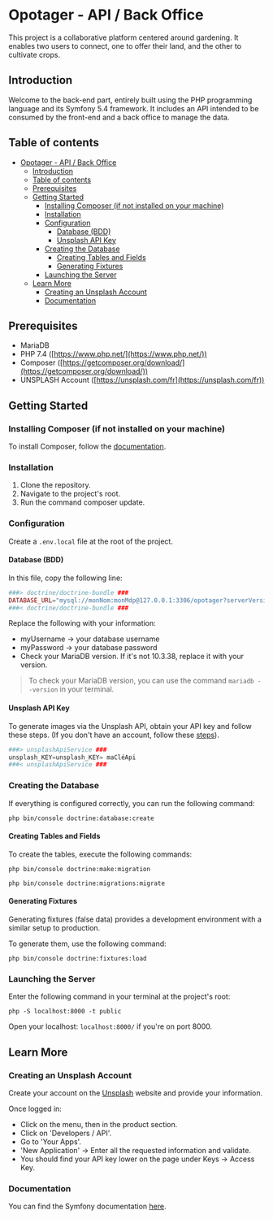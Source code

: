 # Opotager - API / Back Office

This project is a collaborative platform centered around gardening. It enables two users to connect, one to offer their land, and the other to cultivate crops.

## Introduction

Welcome to the back-end part, entirely built using the PHP programming language and its Symfony 5.4 framework. It includes an API intended to be consumed by the front-end and a back office to manage the data.

## Table of contents

- [Opotager - API / Back Office](#opotager---api--back-office)
  - [Introduction](#introduction)
  - [Table of contents](#table-of-contents)
  - [Prerequisites](#prerequisites)
  - [Getting Started](#getting-started)
    - [Installing Composer (if not installed on your machine)](#installing-composer-if-not-installed-on-your-machine)
    - [Installation](#installation)
    - [Configuration](#configuration)
      - [Database (BDD)](#database-bdd)
      - [Unsplash API Key](#unsplash-api-key)
    - [Creating the Database](#creating-the-database)
      - [Creating Tables and Fields](#creating-tables-and-fields)
      - [Generating Fixtures](#generating-fixtures)
    - [Launching the Server](#launching-the-server)
  - [Learn More](#learn-more)
    - [Creating an Unsplash Account](#creating-an-unsplash-account)
    - [Documentation](#documentation)

## Prerequisites

- MariaDB
- PHP 7.4 ([https://www.php.net/](https://www.php.net/))
- Composer ([https://getcomposer.org/download/](https://getcomposer.org/download/))
- UNSPLASH Account ([https://unsplash.com/fr](https://unsplash.com/fr))

## Getting Started

### Installing Composer (if not installed on your machine)

To install Composer, follow the [documentation](https://getcomposer.org/download/).

### Installation

1. Clone the repository.
2. Navigate to the project's root.
3. Run the command composer update.

### Configuration

Create a `.env.local` file at the root of the project.

#### Database (BDD)

In this file, copy the following line:

```php
###> doctrine/doctrine-bundle ###
DATABASE_URL="mysql://monNom:monMdp@127.0.0.1:3306/opotager?serverVersion=mariadb-10.3.38&charset=utf8mb4"
###< doctrine/doctrine-bundle ###
```

Replace the following with your information:

- myUsername -> your database username
- myPassword -> your database password
- Check your MariaDB version. If it's not 10.3.38, replace it with your version.

> To check your MariaDB version, you can use the command `mariadb --version` in your terminal.

#### Unsplash API Key

To generate images via the Unsplash API, obtain your API key and follow these steps. (If you don't have an account, follow these [steps](#creating-an-unsplash-account)).

```php
###> unsplashApiService ###
unsplash_KEY=unsplash_KEY= maCléApi
###< unsplashApiService ###
```

### Creating the Database

If everything is configured correctly, you can run the following command:

```shell
php bin/console doctrine:database:create
```

#### Creating Tables and Fields

To create the tables, execute the following commands:

```shell
php bin/console doctrine:make:migration

php bin/console doctrine:migrations:migrate
```

#### Generating Fixtures

Generating fixtures (false data) provides a development environment with a similar setup to production.

To generate them, use the following command:

```shell
php bin/console doctrine:fixtures:load
```

### Launching the Server

Enter the following command in your terminal at the project's root:

```shell
php -S localhost:8000 -t public
```

Open your localhost: `localhost:8000/` if you're on port 8000.

## Learn More

### Creating an Unsplash Account

Create your account on the [Unsplash](https://unsplash.com/fr/join) website and provide your information.

Once logged in:

- Click on the menu, then in the product section.
- Click on 'Developers / API'.
- Go to 'Your Apps'.
- 'New Application' -> Enter all the requested information and validate.
- You should find your API key lower on the page under Keys -> Access Key.

### Documentation

You can find the Symfony documentation [here](https://symfony.com/).
